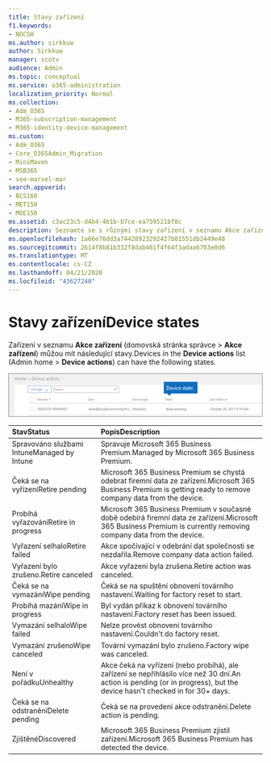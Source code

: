 ```yaml
---
title: Stavy zařízení
f1.keywords:
- NOCSH
ms.author: sirkkuw
author: Sirkkuw
manager: scotv
audience: Admin
ms.topic: conceptual
ms.service: o365-administration
localization_priority: Normal
ms.collection:
- Adm_O365
- M365-subscription-management
- M365-identity-device-management
ms.custom:
- Adm_O365
- Core_O365Admin_Migration
- MiniMaven
- MSB365
- seo-marvel-mar
search.appverid:
- BCS160
- MET150
- MOE150
ms.assetid: c3ac23c5-d4b4-4b1b-b7ce-ea759521bf8c
description: Seznamte se s různými stavy zařízení v seznamu Akce zařízení v domovské stránce Správce v Microsoftu 365 pro firmy.
ms.openlocfilehash: 1a66e76dd3a74428923292427b01551db2449e48
ms.sourcegitcommit: 2614f8b81b332f8dab461f4f64f3adaa6703e0d6
ms.translationtype: MT
ms.contentlocale: cs-CZ
ms.lasthandoff: 04/21/2020
ms.locfileid: "43627240"
---
```

# <a name="device-states"></a><span data-ttu-id="f9361-103">Stavy zařízení</span><span class="sxs-lookup"><span data-stu-id="f9361-103">Device states</span></span>

<span data-ttu-id="f9361-104">Zařízení v seznamu **Akce zařízení** (domovská stránka správce \> **Akce zařízení**) můžou mít následující stavy.</span><span class="sxs-lookup"><span data-stu-id="f9361-104">Devices in the **Device actions** list (Admin home \> **Device actions**) can have the following states.</span></span>
  
![In the Device actions list, you can see the Devices states.](../media/a621c47e-45d9-4e1a-beb9-c03254d40c1d.png)
  
|<span data-ttu-id="f9361-106">**Stav**</span><span class="sxs-lookup"><span data-stu-id="f9361-106">**Status**</span></span>|<span data-ttu-id="f9361-107">**Popis**</span><span class="sxs-lookup"><span data-stu-id="f9361-107">**Description**</span></span>|
|:-----|:-----|
|<span data-ttu-id="f9361-108">Spravováno službami Intune</span><span class="sxs-lookup"><span data-stu-id="f9361-108">Managed by Intune</span></span>  <br/> |<span data-ttu-id="f9361-109">Spravuje Microsoft 365 Business Premium.</span><span class="sxs-lookup"><span data-stu-id="f9361-109">Managed by Microsoft 365 Business Premium.</span></span>  <br/> |
|<span data-ttu-id="f9361-110">Čeká se na vyřízení</span><span class="sxs-lookup"><span data-stu-id="f9361-110">Retire pending</span></span>  <br/> |<span data-ttu-id="f9361-111">Microsoft 365 Business Premium se chystá odebrat firemní data ze zařízení.</span><span class="sxs-lookup"><span data-stu-id="f9361-111">Microsoft 365 Business Premium is getting ready to remove company data from the device.</span></span>  <br/> |
|<span data-ttu-id="f9361-112">Probíhá vyřazování</span><span class="sxs-lookup"><span data-stu-id="f9361-112">Retire in progress</span></span>  <br/> |<span data-ttu-id="f9361-113">Microsoft 365 Business Premium v současné době odebírá firemní data ze zařízení.</span><span class="sxs-lookup"><span data-stu-id="f9361-113">Microsoft 365 Business Premium is currently removing company data from the device.</span></span>  <br/> |
|<span data-ttu-id="f9361-114">Vyřazení selhalo</span><span class="sxs-lookup"><span data-stu-id="f9361-114">Retire failed</span></span>  <br/> | <span data-ttu-id="f9361-115">Akce spočívající v odebrání dat společnosti se nezdařila.</span><span class="sxs-lookup"><span data-stu-id="f9361-115">Remove company data action failed.</span></span>  <br/> |
|<span data-ttu-id="f9361-116">Vyřazení bylo zrušeno.</span><span class="sxs-lookup"><span data-stu-id="f9361-116">Retire canceled</span></span>  <br/> |<span data-ttu-id="f9361-117">Akce vyřazení byla zrušena.</span><span class="sxs-lookup"><span data-stu-id="f9361-117">Retire action was canceled.</span></span>  <br/> |
|<span data-ttu-id="f9361-118">Čeká se na vymazání</span><span class="sxs-lookup"><span data-stu-id="f9361-118">Wipe pending</span></span>  <br/> |<span data-ttu-id="f9361-119">Čeká se na spuštění obnovení továrního nastavení.</span><span class="sxs-lookup"><span data-stu-id="f9361-119">Waiting for factory reset to start.</span></span>  <br/> |
|<span data-ttu-id="f9361-120">Probíhá mazání</span><span class="sxs-lookup"><span data-stu-id="f9361-120">Wipe in progress</span></span>  <br/> |<span data-ttu-id="f9361-121">Byl vydán příkaz k obnovení továrního nastavení.</span><span class="sxs-lookup"><span data-stu-id="f9361-121">Factory reset has been issued.</span></span>  <br/> |
|<span data-ttu-id="f9361-122">Vymazání selhalo</span><span class="sxs-lookup"><span data-stu-id="f9361-122">Wipe failed</span></span>  <br/> |<span data-ttu-id="f9361-123">Nelze provést obnovení továrního nastavení.</span><span class="sxs-lookup"><span data-stu-id="f9361-123">Couldn't do factory reset.</span></span>  <br/> |
|<span data-ttu-id="f9361-124">Vymazání zrušeno</span><span class="sxs-lookup"><span data-stu-id="f9361-124">Wipe canceled</span></span>  <br/> |<span data-ttu-id="f9361-125">Tovární vymazání bylo zrušeno.</span><span class="sxs-lookup"><span data-stu-id="f9361-125">Factory wipe was canceled.</span></span>  <br/> |
|<span data-ttu-id="f9361-126">Není v pořádku</span><span class="sxs-lookup"><span data-stu-id="f9361-126">Unhealthy</span></span>  <br/> |<span data-ttu-id="f9361-127">Akce čeká na vyřízení (nebo probíhá), ale zařízení se nepřihlásilo více než 30 dní.</span><span class="sxs-lookup"><span data-stu-id="f9361-127">An action is pending (or in progress), but the device hasn't checked in for 30+ days.</span></span>  <br/> |
|<span data-ttu-id="f9361-128">Čeká se na odstranění</span><span class="sxs-lookup"><span data-stu-id="f9361-128">Delete pending</span></span>  <br/> |<span data-ttu-id="f9361-129">Čeká se na provedení akce odstranění.</span><span class="sxs-lookup"><span data-stu-id="f9361-129">Delete action is pending.</span></span>  <br/> |
|<span data-ttu-id="f9361-130">Zjištěné</span><span class="sxs-lookup"><span data-stu-id="f9361-130">Discovered</span></span>  <br/> |<span data-ttu-id="f9361-131">Microsoft 365 Business Premium zjistil zařízení.</span><span class="sxs-lookup"><span data-stu-id="f9361-131">Microsoft 365 Business Premium has detected the device.</span></span>  <br/> |
   
